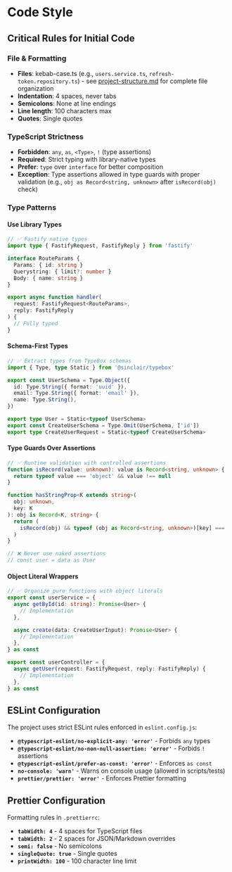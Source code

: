 # Code Style

## Critical Rules for Initial Code

### File & Formatting

- **Files**: kebab-case.ts (e.g., `users.service.ts`,
  `refresh-token.repository.ts`) - see
  [project-structure.md](./project-structure.md) for complete file organization
- **Indentation**: 4 spaces, never tabs
- **Semicolons**: None at line endings
- **Line length**: 100 characters max
- **Quotes**: Single quotes

### TypeScript Strictness

- **Forbidden**: `any`, `as`, `<Type>`, `!` (type assertions)
- **Required**: Strict typing with library-native types
- **Prefer**: `type` over `interface` for better composition
- **Exception**: Type assertions allowed in type guards with proper validation
  (e.g., `obj as Record<string, unknown>` after `isRecord(obj)` check)

### Type Patterns

#### Use Library Types

```ts
// ✅ Fastify native types
import type { FastifyRequest, FastifyReply } from 'fastify'

interface RouteParams {
  Params: { id: string }
  Querystring: { limit?: number }
  Body: { name: string }
}

export async function handler(
  request: FastifyRequest<RouteParams>,
  reply: FastifyReply
) {
  // Fully typed
}
```

#### Schema-First Types

```ts
// ✅ Extract types from TypeBox schemas
import { Type, type Static } from '@sinclair/typebox'

export const UserSchema = Type.Object({
  id: Type.String({ format: 'uuid' }),
  email: Type.String({ format: 'email' }),
  name: Type.String(),
})

export type User = Static<typeof UserSchema>
export const CreateUserSchema = Type.Omit(UserSchema, ['id'])
export type CreateUserRequest = Static<typeof CreateUserSchema>
```

#### Type Guards Over Assertions

```ts
// ✅ Runtime validation with controlled assertions
function isRecord(value: unknown): value is Record<string, unknown> {
  return typeof value === 'object' && value !== null
}

function hasStringProp<K extends string>(
  obj: unknown,
  key: K
): obj is Record<K, string> {
  return (
    isRecord(obj) && typeof (obj as Record<string, unknown>)[key] === 'string'
  )
}

// ❌ Never use naked assertions
// const user = data as User
```

#### Object Literal Wrappers

```ts
// ✅ Organize pure functions with object literals
export const userService = {
  async getById(id: string): Promise<User> {
    // Implementation
  },

  async create(data: CreateUserInput): Promise<User> {
    // Implementation
  },
} as const

export const userController = {
  async getUser(request: FastifyRequest, reply: FastifyReply) {
    // Implementation
  },
} as const
```

## ESLint Configuration

The project uses strict ESLint rules enforced in `eslint.config.js`:

- **`@typescript-eslint/no-explicit-any: 'error'`** - Forbids `any` types
- **`@typescript-eslint/no-non-null-assertion: 'error'`** - Forbids `!`
  assertions
- **`@typescript-eslint/prefer-as-const: 'error'`** - Enforces `as const`
- **`no-console: 'warn'`** - Warns on console usage (allowed in scripts/tests)
- **`prettier/prettier: 'error'`** - Enforces Prettier formatting

## Prettier Configuration

Formatting rules in `.prettierrc`:

- **`tabWidth: 4`** - 4 spaces for TypeScript files
- **`tabWidth: 2`** - 2 spaces for JSON/Markdown overrides
- **`semi: false`** - No semicolons
- **`singleQuote: true`** - Single quotes
- **`printWidth: 100`** - 100 character line limit
